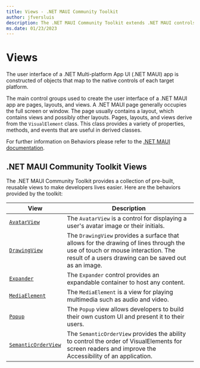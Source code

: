 ```yaml
---
title: Views - .NET MAUI Community Toolkit
author: jfversluis
description: The .NET MAUI Community Toolkit extends .NET MAUI controls.
ms.date: 01/23/2023
---
```


# Views

The user interface of a .NET Multi-platform App UI (.NET MAUI) app is constructed of objects that map to the native controls of each target platform.

The main control groups used to create the user interface of a .NET MAUI app are pages, layouts, and views. A .NET MAUI page generally occupies the full screen or window. The page usually contains a layout, which contains views and possibly other layouts. Pages, layouts, and views derive from the `VisualElement` class. This class provides a variety of properties, methods, and events that are useful in derived classes.

For further information on Behaviors please refer to the [.NET MAUI documentation](/dotnet/maui/user-interface/controls/).

## .NET MAUI Community Toolkit Views

The .NET MAUI Community Toolkit provides a collection of pre-built, reusable views to make developers lives easier. Here are the behaviors provided by the toolkit:

| View | Description |
| --------- | ----------- |
| [`AvatarView`](AvatarView.md) | The `AvatarView` is a control for displaying a user's avatar image or their initials. |
| [`DrawingView`](DrawingView.md) | The `DrawingView` provides a surface that allows for the drawing of lines through the use of touch or mouse interaction. The result of a users drawing can be saved out as an image. |
| [`Expander`](Expander.md) | The `Expander` control provides an expandable container to host any content. |
| [`MediaElement`](MediaElement.md) | The `MediaElement` is a view for playing multimedia such as audio and video. |
| [`Popup`](popup.md) | The `Popup` view allows developers to build their own custom UI and present it to their users. |
| [`SemanticOrderView`](semantic-order-view.md) | The `SemanticOrderView` provides the ability to control the order of VisualElements for screen readers and improve the Accessibility of an application. |

